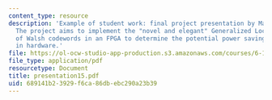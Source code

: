 ```yaml
---
content_type: resource
description: 'Example of student work: final project presentation by Matthew Doherty.
  The project aims to implement the "novel and elegant" Generalized Local Decoding
  of Walsh codewords in an FPGA to determine the potential power savings of the algorithm
  in hardware.'
file: https://ol-ocw-studio-app-production.s3.amazonaws.com/courses/6-111-introductory-digital-systems-laboratory-spring-2006/689141b23929f6ca86dbebc290a23b39_presentation15.pdf
file_type: application/pdf
resourcetype: Document
title: presentation15.pdf
uid: 689141b2-3929-f6ca-86db-ebc290a23b39
---
```

